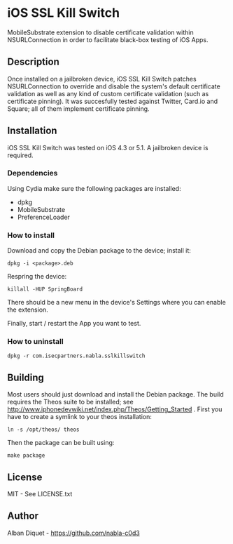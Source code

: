 iOS SSL Kill Switch
===================

MobileSubstrate extension to disable certificate validation within
NSURLConnection in order to facilitate black-box testing of iOS Apps.


Description
-----------

Once installed on a jailbroken device, iOS SSL Kill Switch patches
NSURLConnection to override and disable the system's default
certificate validation as well as any kind of custom certificate
validation (such as certificate pinning). It was succesfully tested
against Twitter, Card.io and Square; all of them implement
certificate pinning.


Installation
------------

iOS SSL Kill Switch was tested on iOS 4.3 or 5.1. A jailbroken device
is required.

### Dependencies

Using Cydia make sure the following packages are installed:
- dpkg
- MobileSubstrate
- PreferenceLoader

### How to install

Download and copy the Debian package to the device; install it:  

    dpkg -i <package>.deb

Respring the device:

    killall -HUP SpringBoard

There should be a new menu in the device's Settings where you can
enable the extension.

Finally, start / restart the App you want to test.

### How to uninstall

    dpkg -r com.isecpartners.nabla.sslkillswitch


Building
--------

Most users should just download and install the Debian package.
The build requires the Theos suite to be installed; 
see http://www.iphonedevwiki.net/index.php/Theos/Getting_Started .
First you have to create a symlink to your theos installation:

    ln -s /opt/theos/ theos

Then the package can be built using:

    make package


License
-------

MIT - See LICENSE.txt


Author
------

Alban Diquet - https://github.com/nabla-c0d3
